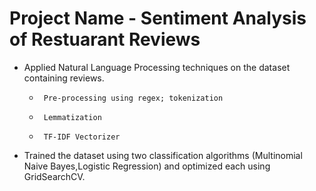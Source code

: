 # Project Name - Sentiment Analysis of Restuarant Reviews

* Applied Natural Language Processing techniques on the dataset containing reviews.
     *      Pre-processing using regex; tokenization
     *      Lemmatization
     *      TF-IDF Vectorizer
* Trained the dataset using two classification algorithms (Multinomial Naive Bayes,Logistic Regression) and optimized each using GridSearchCV. 


